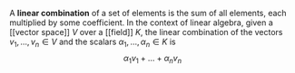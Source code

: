 A **linear combination** of a set of elements is the sum of all elements, each multiplied by some coefficient. In the context of linear algebra, given a [[vector space]] $V$ over a [[field]] $K$, the linear combination of the vectors $v_{1},\ldots,v_{n}\in V$ and the scalars $\alpha_{1},\ldots,\alpha_{n}\in K$ is
$$\alpha_{1}v_{1}+\ldots+\alpha_{n}v_{n}$$
